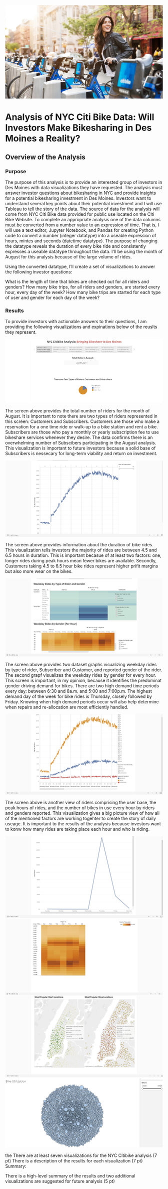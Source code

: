 <img src="pictures/citibike.png">

# Analysis of NYC Citi Bike Data: Will Investors Make Bikesharing in Des Moines a Reality? 
## Overview of the Analysis ##
### Purpose 

The purpose of this analysis is to provide an interested group of investors in Des Moines with data visualizations they have requested. The analysis must answer investor questions about bikesharing in NYC and provide insights for a potential bikesharing investment in Des Moines. Investors want to understand several key points about their potential investment and I will use Tableau to tell the story of the data. The source of data for the analysis will come from NYC Citi Bike data provided for public use located on the Citi Bike Website. To complete an appropriate analysis one of the data columns must be converted from a number value to an expression of time. That is, I will use a text editor, Jupyter Notebook, and Pandas for creating Python code to convert a number (integer datatype) into a useable expression of hours, mintes and seconds (datetime datatype). The purpose of changing the datatype reveals the duration of every bike ride and consistently expresses a useable datatype throughout the data. I'll be using the month of August for this analysis because of the large volume of rides. 

Using the converted datatype, I’ll create a set of visualizations to answer the following investor questions:

What is the length of time that bikes are checked out for all riders and genders?
How many bike trips, for all riders and genders, are started every hour, every day of the week?
How many bike trips are started for each type of user and gender for each day of the week?

### Results

To provide investors with actionable answers to their questions, I am providing the following visualizations and expinations below of the reuslts they represent.

<img src="pictures/Screen1.png">

The screen above provides the total number of riders for the month of August. It is important to note there are two types of riders represented in this screen: Customers and Subscribers. Customers are those who make a reservation for a one time ride or walk-up to a bike station and rent a bike. Subscribers are those who pay a monthly or yearly subscription fee to use bikeshare services whenever they desire. The data confirms there is an overwhelming number of Subscibers participating in the August analysis. This visualization is important to future investors because a solid base of Subscribers is nessecary for long-term viability and return on investment.



<img src="pictures/Screen2.png">


The screen above provides information about the duration of bike rides. This visualization tells investors the majority of rides are between 4.5 and 6.5 hours in duration. This is important becasue of at least two factors: one, longer rides during peak hours mean fewer bikes are available. Secondly, Customers taking 4.5 to 6.5 hour bike rides represent higher prifit margins but also more wear on the bikes.


<img src="pictures/Screen3.png">

The screen above provides two dataset graphs visualizing weekday rides by type of rider, Subscriber and Customer, and reported gender of the rider. The second grapf visualizes the weekday rides by gender for every hour. This screen is important, in my opinion, because it identifies the predominat gender driving demand for bikes. There are two high demand time periods every day: between 6:30 and 8a.m. and 5:00 and 7:00p.m. The highest demand day of the week for bike rides is Thursday, closely followed by Friday. Knowing when high demand periods occur will also help determine when repairs and re-allocation are most efficiently handled.


<img src="pictures/Screen4.png">

The screen above is another view of riders comprising the user base, the peak hours of rides, and the number of bikes in use every hour by riders and genders reported. This visualization gives a big picture view of how all of the mentioned factors are working togehter to create the story of daily useage. It is important to the results of the analysis because investors want to konw how many rides are taking place each hour and who is riding.  

<img src="pictures/Screen5.png">



<img src="pictures/Screen6.png">



<img src="pictures/Screen9.png">



<img src="pictures/Screen7.png">




the There are at least seven visualizations for the NYC Citibike analysis (7 pt)
There is a description of the results for each visualization (7 pt)
Summary:

There is a high-level summary of the results and two additional visualizations are suggested for future analysis (5 pt)
